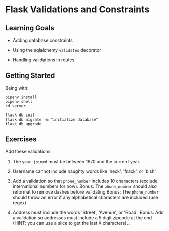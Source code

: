 # Flask Validations and Constraints

## Learning Goals

- Adding database constraints

- Using the sqlalchemy `validates` decorator

- Handling validations in routes

## Getting Started

Being with:

```
pipenv install
pipenv shell
cd server

flask db init
flask db migrate -m "initialize database"
flask db upgrade
```

## Exercises

Add these validations:

1. The `year_joined` must be between 1970 and the current year.

2. Username cannot include naughty words like 'heck', 'frack', or 'bish'.

3. Add a validation so that `phone_number` includes 10 characters (exclude international numbers for now).
    Bonus: The `phone_number` should also reformat to remove dashes before validating
    Bonus: The `phone_number` should throw an error if any alphabetical characters are included (use regex)

4. Address must include the words 'Street', 'Avenue', or 'Road'.
    Bonus: Add a validation so addresses must include a 5 digit zipcode at the end (HINT: you can use a slice to get the last X characters)...